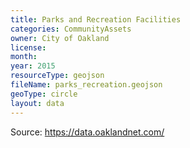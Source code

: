 ```yaml
---
title: Parks and Recreation Facilities
categories: CommunityAssets
owner: City of Oakland
license:
month:
year: 2015
resourceType: geojson
fileName: parks_recreation.geojson
geoType: circle
layout: data
---
```

Source: https://data.oaklandnet.com/